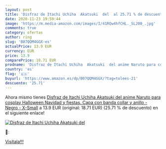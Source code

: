```yaml
---
layout: post
title: 'Disfraz de Itachi Uchiha  Akatsuki  del  al 25.71 % de descuento'
date: 2020-11-23 19:59:44
image: 'https://m.media-amazon.com/images/I/41RQw4hfCHL._SL200_.jpg'
comments: true
category: ofertas
author: ring
slug: 'B07QQM4GGX-es'
actualPrice: 13.9 EUR
currency: EUR
price: 13.9
comparePrice: 18.71 EUR
prodname: 'Disfraz de Itachi Uchiha  Akatsuki  del anime Naruto para cosplay  Halloween  Navidad y fiestas. Capa con banda  collar y anillo - Negro - X-Small'
country: 'es'
flag: '🇪🇸'
buyurl: 'https://www.amazon.es/dp/B07QQM4GGX/?tag=tolees-21'
descuento: '25.71'
---
```


Ahora mismo tienes [Disfraz de Itachi Uchiha  Akatsuki  del anime Naruto para cosplay  Halloween  Navidad y fiestas. Capa con banda  collar y anillo - Negro - X-Small](https://www.amazon.es/dp/B07QQM4GGX/?tag=tolees-21) a 13.9 EUR (original: 18.71 EUR) (25.71 %  de descuento) en el siguiente enlace!

[![Disfraz de Itachi Uchiha  Akatsuki  del ](https://m.media-amazon.com/images/I/41RQw4hfCHL._SL200_.jpg)](https://www.amazon.es/dp/B07QQM4GGX/?tag=tolees-21)

🔎:


[Visítala!!!](https://www.amazon.es/dp/B07QQM4GGX/?tag=tolees-21)
